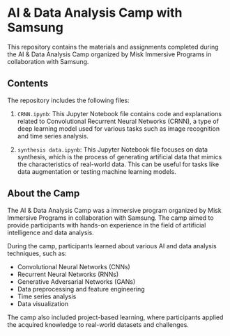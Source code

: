 # AI & Data Analysis Camp with Samsung

This repository contains the materials and assignments completed during the AI & Data Analysis Camp organized by Misk Immersive Programs in collaboration with Samsung.

## Contents

The repository includes the following files:

1. `CRNN.ipynb`: This Jupyter Notebook file contains code and explanations related to Convolutional Recurrent Neural Networks (CRNN), a type of deep learning model used for various tasks such as image recognition and time series analysis.

2. `synthesis data.ipynb`: This Jupyter Notebook file focuses on data synthesis, which is the process of generating artificial data that mimics the characteristics of real-world data. This can be useful for tasks like data augmentation or testing machine learning models.

## About the Camp

The AI & Data Analysis Camp was a immersive program organized by Misk Immersive Programs in collaboration with Samsung. The camp aimed to provide participants with hands-on experience in the field of artificial intelligence and data analysis.

During the camp, participants learned about various AI and data analysis techniques, such as:

- Convolutional Neural Networks (CNNs)
- Recurrent Neural Networks (RNNs)
- Generative Adversarial Networks (GANs)
- Data preprocessing and feature engineering
- Time series analysis
- Data visualization

The camp also included project-based learning, where participants applied the acquired knowledge to real-world datasets and challenges.
